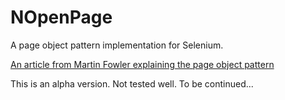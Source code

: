 # NOpenPage

A page object pattern implementation for Selenium.

[An article from Martin Fowler explaining the page object pattern](http://martinfowler.com/bliki/PageObject.html)

This is an alpha version. Not tested well. To be continued...

